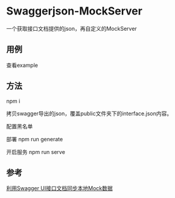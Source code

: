 # Swaggerjson-MockServer

一个获取接口文档提供的json，再自定义的MockServer

## 用例

查看example

## 方法

npm i

拷贝swagger导出的json，覆盖public文件夹下的interface.json内容。

配置黑名单

部署 npm run generate

开启服务 npm run serve

## 参考

[利用Swagger UI接口文档同步本地Mock数据](https://github.com/zzf03680147/synchronizeSwagger)
